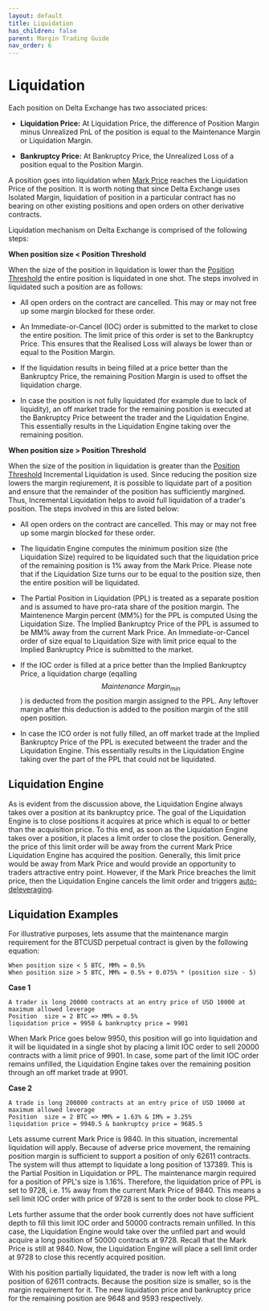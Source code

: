 ```yaml
---
layout: default
title: Liquidation
has_children: false
parent: Margin Trading Guide
nav_order: 6
---
```


# Liquidation


Each position on Delta Exchange has two associated prices:

-   **Liquidation Price:** At Liquidation Price, the difference of Position Margin minus Unrealized PnL of the position is equal to the Maintenance Margin or Liquidation Margin.
    
-   **Bankruptcy Price:** At Bankruptcy Price, the Unrealized Loss of a position equal to the Position Margin.
    
A position goes into liquidation when [Mark Price](https://www.delta.exchange/user-guide/docs/trading-guide/fair-price/) reaches the Liquidation Price of the position. It is worth noting that since Delta Exchange uses Isolated Margin, liquidation of position in a particular contract has no bearing on other existing positions and open orders on other derivative contracts.

Liquidation mechanism on Delta Exchange is comprised of the following steps:

**When position size < Position Threshold**

When the size of the position in liquidation is lower than the [Position Threshold]({{site.baseurl}}/docs/trading-guide/margin-explainer/#risk-limits-margin-requirement-vs-position-size) the entire position is liquidated in one shot. The steps involved in liquidated such a position are as follows:

-   All open orders on the contract are cancelled. This may or may not free up some margin blocked for these order.
    
-   An Immediate-or-Cancel (IOC) order is submitted to the market to close the entire position. The limit price of this order is set to the Bankruptcy Price. This ensures that the Realised Loss will always be lower than or equal to the Position Margin.
    
-   If the liquidation results in being filled at a price better than the Bankruptcy Price, the remaining Position Margin is used to offset the liquidation charge. 
    
-   In case the position is not fully liquidated (for example due to lack of liquidity), an off market trade for the remaining position is executed at the Bankruptcy Price betweent the trader and the Liquidation Engine. This essentially results in the Liquidation Engine taking over the remaining position. 

**When position size > Position Threshold**

When the size of the position in liquidation is greater than the [Position Threshold]({{site.baseurl}}/docs/trading-guide/margin-explainer/#risk-limits-margin-requirement-vs-position-size) Incremental Liquidation is used. Since reducing the position size lowers the margin reqiurement, it is possible to liquidate part of a position and ensure that the remainder of the position has sufficiently margined. Thus, Incremental Liquidation helps to avoid full liquidation of a trader's position. The steps involved in this are listed below:

-   All open orders on the contract are cancelled. This may or may not free up some margin blocked for these order.
    
- The liquidatin Engine computes the minimum position size (the Liquidation Size) required to be liquidated such that the liquidation price of the remaining position is 1% away from the Mark Price. Please note that if the Liquidation Size turns our to be equal to the position size, then the entire position will be liquidated.

- The Partial Position in Liquidation (PPL) is treated as a separate position and is assumed to have pro-rata share of the position margin. The Maintenence Margin percent (MM%) for the PPL is computed Using the Liquidation Size. The Implied Bankruptcy Price of the PPL is assumed to be MM% away from the current Mark Price. An Immediate-or-Cancel order of size equal to Liquidation Size with limit price equal to the Implied Bankruptcy Price is submitted to the market. 

- If the IOC order is filled at a price better than the Implied Bankruptcy Price, a liquidation charge (eqalling $$Maintenance\ Margin_{min}$$) is deducted from the position margin assigned to the PPL. Any leftover margin after this deduction is added to the position margin of the still open position.

-   In case the ICO order is not fully filled, an off market trade at the Implied Bankruptcy Price of the PPL is executed betweent the trader and the Liquidation Engine. This essentially results in the Liquidation Engine taking over the part of the PPL that could not be liquidated.


## Liquidation Engine

As is evident from the discussion above, the Liquidation Engine always takes over a position at its bankruptcy price. The goal of the Liquidation Engine is to close positions it acquires at price which is equal to or better than the acquisition price. To this end, as soon as the Liquidation Engine takes over a position, it places a limit order to close the position. Generally, the price of this limit order will be away from the current Mark Price  Liquidation Engine has acquired the position. Generally, this limit price would be away from Mark Price and would provide an opportunity to traders attractive entry point. However, if the Mark Price breaches the limit price, then the Liquidation Engine cancels the limit order and triggers [auto-deleveraging]({{site.baseurl}}/docs/trading-guide/ADL). 

## Liquidation Examples

For illustrative purposes, lets assume that the maintenance margin requirement for the BTCUSD perpetual contract is given by the following equation:

```
When position size < 5 BTC, MM% = 0.5%
When position size > 5 BTC, MM% = 0.5% + 0.075% * (position size - 5) 
```
**Case 1**
```
A trader is long 20000 contracts at an entry price of USD 10000 at maximum allowed leverage
Position  size = 2 BTC => MM% = 0.5%
liquidation price = 9950 & bankruptcy price = 9901
```

When Mark Price goes below 9950, this position will go into liquidation and it will be liquidated in a single shot by placing a limit IOC order to sell 20000 contracts with a limit price of 9901. In case, some part of the limit IOC order remains unfilled, the Liquidation Engine takes over the remaining position through an off market trade at 9901.

**Case 2**
```
A trade is long 200000 contracts at an entry price of USD 10000 at maximum allowed leverage
Position  size = 2 BTC => MM% = 1.63% & IM% = 3.25%
liquidation price = 9940.5 & bankruptcy price = 9685.5
```

Lets assume current Mark Price is 9840. In this situation, incremental liquidation will apply. Because of adverse price movement, the remaining position margin is sufficient to support a position of only 62611 contracts. The system will thus attempt to liquidate a long position of 137389. This is the Partial Position in Liquidation or PPL. The maintenance margin required for a position of PPL's size is 1.16%. Therefore, the liquidation price of PPL is set to 9728, i.e. 1% away from the current Mark Price of 9840. This means a sell limit IOC order with price of 9728 is sent to the order book to close PPL. 

Lets further assume that the order book currently does not have sufficient depth to fill this limit IOC order and 50000 contracts remain unfilled. In this case, the Liquidation Engine would take over the unfiled part and would acquire a long position of 50000 contracts at 9728. Recall that the Mark Price is still at 9840. Now, the Liquidation Engine will place a sell limit order at 9728 to close this recently acquired position.

With his position partially liquidated, the trader is now left with a long position of 62611 contracts. Because the position size is smaller, so is the margin requirement for it. The new liquidation price and bankruptcy price for the remaining position are 9648 and 9593 respectively. 






    

